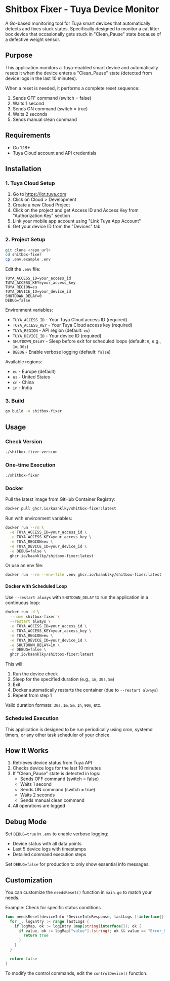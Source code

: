# Shitbox Fixer - Tuya Device Monitor

A Go-based monitoring tool for Tuya smart devices that automatically detects and fixes stuck states. Specifically designed to monitor a cat litter box device that occasionally gets stuck in "Clean_Pause" state because of a defective weight sensor.

## Purpose

This application monitors a Tuya-enabled smart device and automatically resets it when the device enters a "Clean_Pause" state (detected from device logs in the last 10 minutes).

When a reset is needed, it performs a complete reset sequence:
1. Sends OFF command (switch = false)
2. Waits 1 second
3. Sends ON command (switch = true)
4. Waits 2 seconds
5. Sends manual clean command

## Requirements

- Go 1.18+
- Tuya Cloud account and API credentials

## Installation

### 1. Tuya Cloud Setup

1. Go to https://iot.tuya.com
2. Click on Cloud > Development
3. Create a new Cloud Project
4. Click on the project and get Access ID and Access Key from "Authorization Key" section
5. Link your mobile app account using "Link Tuya App Account"
6. Get your device ID from the "Devices" tab

### 2. Project Setup

```bash
git clone <repo_url>
cd shitbox-fixer
cp .env.example .env
```

Edit the `.env` file:
```
TUYA_ACCESS_ID=your_access_id
TUYA_ACCESS_KEY=your_access_key
TUYA_REGION=eu
TUYA_DEVICE_ID=your_device_id
SHUTDOWN_DELAY=0
DEBUG=false
```

Environment variables:
- `TUYA_ACCESS_ID` - Your Tuya Cloud access ID (required)
- `TUYA_ACCESS_KEY` - Your Tuya Cloud access key (required)
- `TUYA_REGION` - API region (default: `eu`)
- `TUYA_DEVICE_ID` - Your device ID (required)
- `SHUTDOWN_DELAY` - Sleep before exit for scheduled loops (default: `0`, e.g., `1m`, `30s`)
- `DEBUG` - Enable verbose logging (default: `false`)

Available regions:
- `eu` - Europe (default)
- `us` - United States
- `cn` - China
- `in` - India

### 3. Build

```bash
go build -o shitbox-fixer
```

## Usage

### Check Version

```bash
./shitbox-fixer version
```

### One-time Execution

```bash
./shitbox-fixer
```

### Docker

Pull the latest image from GitHub Container Registry:

```bash
docker pull ghcr.io/kaanklky/shitbox-fixer:latest
```

Run with environment variables:

```bash
docker run --rm \
  -e TUYA_ACCESS_ID=your_access_id \
  -e TUYA_ACCESS_KEY=your_access_key \
  -e TUYA_REGION=eu \
  -e TUYA_DEVICE_ID=your_device_id \
  -e DEBUG=false \
  ghcr.io/kaanklky/shitbox-fixer:latest
```

Or use an env file:

```bash
docker run --rm --env-file .env ghcr.io/kaanklky/shitbox-fixer:latest
```

#### Docker with Scheduled Loop

Use `--restart always` with `SHUTDOWN_DELAY` to run the application in a continuous loop:

```bash
docker run -d \
  --name shitbox-fixer \
  --restart always \
  -e TUYA_ACCESS_ID=your_access_id \
  -e TUYA_ACCESS_KEY=your_access_key \
  -e TUYA_REGION=eu \
  -e TUYA_DEVICE_ID=your_device_id \
  -e SHUTDOWN_DELAY=1m \
  -e DEBUG=false \
  ghcr.io/kaanklky/shitbox-fixer:latest
```

This will:
1. Run the device check
2. Sleep for the specified duration (e.g., `1m`, `30s`, `5m`)
3. Exit
4. Docker automatically restarts the container (due to `--restart always`)
5. Repeat from step 1

Valid duration formats: `30s`, `1m`, `5m`, `1h`, `90m`, etc.

### Scheduled Execution

This application is designed to be run periodically using cron, systemd timers, or any other task scheduler of your choice.

## How It Works

1. Retrieves device status from Tuya API
2. Checks device logs for the last 10 minutes
3. If "Clean_Pause" state is detected in logs:
   - Sends OFF command (switch = false)
   - Waits 1 second
   - Sends ON command (switch = true)
   - Waits 2 seconds
   - Sends manual clean command
4. All operations are logged

## Debug Mode

Set `DEBUG=true` in `.env` to enable verbose logging:
- Device status with all data points
- Last 5 device logs with timestamps
- Detailed command execution steps

Set `DEBUG=false` for production to only show essential info messages.

## Customization

You can customize the `needsReset()` function in `main.go` to match your needs.

Example: Check for specific status conditions
```go
func needsReset(deviceInfo *DeviceInfoResponse, lastLogs []interface{}) bool {
  for _, logEntry := range lastLogs {
    if logMap, ok := logEntry.(map[string]interface{}); ok {
      if value, ok := logMap["value"].(string); ok && value == "Error_State" {
        return true
      }
    }
  }

  return false
}
```

To modify the control commands, edit the `controlDevice()` function.
